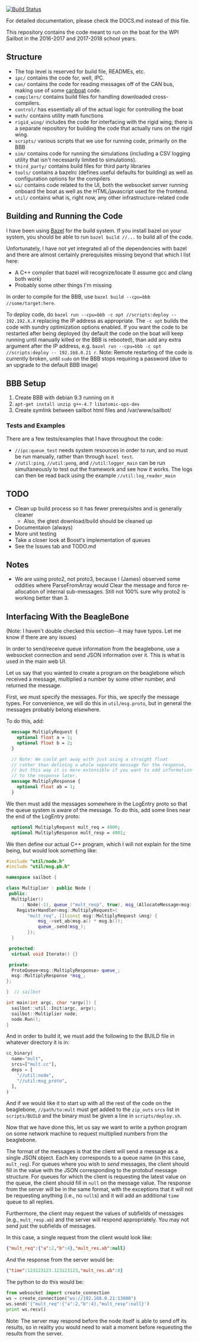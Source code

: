 [![Build Status](https://travis-ci.org/wpisailbot/boat.svg?branch=master)](https://travis-ci.org/wpisailbot/boat)

For detailed documentation, please check the DOCS.md instead of this file.

This repository contains the code meant to run on the boat for the WPI Sailbot
in the 2016-2017 and 2017-2018 school years.

## Structure

- The top level is reserved for build file, READMEs, etc.
- `ipc/` contains the code for, well, IPC.
- `can/` contains the code for reading messages off of the CAN bus, making use
   of some [canboat](https://github.com/canboat) code.
- `compilers/` contains build files for handling downloaded cross-compilers.
- `control/` has essentially all of the actual logic for controlling the boat
- `math/` contains utility math functions
- `rigid_wing/` includes the code for interfacing with the rigid wing; there
   is a separate repository for building the code that actually runs on
   the rigid wing.
- `scripts/` various scripts that we use for running code, primarily on the BBB
- `sim/` contains code for running the simulations (including a CSV logging
    utility that isn't necessarily limited to simulations).
- `third_party/` contains build files for third party libraries
- `tools/` contains a bazelrc (defines useful defaults for building) as
   well as configuration options for the compilers
- `ui/` contains code related to the UI, both the websocket server running
   onboard the boat as well as the HTML/javascript used for the frontend.
- `util/` contains what is, right now, any other infrastructure-related code

## Building and Running the Code

I have been using [Bazel](https://www.bazel.io/) for the build system. If you
install bazel on your system, you should be able to run `bazel build //...` to
build all of the code.

Unfortunately, I have not yet integrated all of the dependencies with bazel and
there are almost certainly prerequisites missing beyond that which I list here:

- A C++ compiler that bazel will recognize/locate (I assume gcc and clang both work)
- Probably some other things I'm missing

In order to compile for the BBB, use `bazel build --cpu=bbb //some/target:here`.

To deploy code, do `bazel run --cpu=bbb -c opt //scripts:deploy -- 192.192.X.X`
replacing the IP address as appropriate. The `-c opt` builds the code
with sundry optimization options enabled. If you want the code to be restarted
after being deployed (by default the code on the boat will keep running until
manually killed or the BBB is rebooted), than add any extra argument after the
IP address, e.g. `bazel run --cpu=bbb -c opt //scripts:deploy -- 192.168.0.21 r`.
Note: Remote restarting of the code is currently broken, until `sudo` on the
BBB stops requiring a password (due to an upgrade to the default BBB image)

## BBB Setup

1) Create BBB with debian 9.3 running on it
2) `apt-get install unzip g++-4.7 libatomic-ops-dev`
3) Create symlink between sailbot html files and /var/www/sailbot/

### Tests and Examples

There are a few tests/examples that I have throughout the code:
- `//ipc:queue_test` needs system resources in order to run, and so must be run
    manually, rather than through `bazel test`.
- `//util:ping`, `//util:pong`, and `//util:logger_main` can be run
    simultaneously to test out the framework and see how it works.
    The logs can then be read back using the example `//util:log_reader_main`

## TODO

- Clean up build process so it has fewer prerequisites and is generally cleaner
  - Also, the gtest download/build should be cleaned up
- Documentaion (always)
- More unit testing
- Take a closer look at Boost's implementation of queues
- See the Issues tab and TODO.md

## Notes
- We are using proto2, not proto3, because I (James) observed some oddities
  where ParseFromArray would Clear the message and force re-allocation of
  internal sub-messages. Still not 100% sure why proto2 is working better than 3.

## Interfacing With the BeagleBone

(Note: I haven't double checked this section--it may have typos. Let me
 know if there are any issues)

In order to send/receive queue information from the beaglebone, use a
websocket connection and send JSON information over it. This is
what is used in the main web UI.

Let us say that you wanted to create a program on the beaglebone
which received a message, multiplied a number by some other number,
and returned the message.

First, we must specify the messages. For this, we specify the message
types. For convenience, we will do this in `util/msg.proto`, but in
general the messages probably belong elsewhere.

To do this, add:

```protobuf
  message MultiplyRequest {
    optional float a = 1;
    optional float b = 2;
  }

  // Note: We could get away with just using a straight float
  // rather than defining a whole separate message for the response,
  // but this way it is more extensible if you want to add information
  // to the response later.
  message MultiplyResponse {
    optional float ab = 1;
  }
```

We then must add the messages somewhere in the LogEntry proto so
that the queue system is aware of the message. To do this,
add some lines near the end of the LogEntry proto:

```protobuf
  optional MultiplyRequest mult_req = 4000;
  optional MultiplyResponse mult_resp = 4001;
```

We then define our actual C++ program, which I will not explain
for the time being, but would look something like:
```cpp
#include "util/node.h"
#include "util/msg.pb.h"

namespace sailbot {

class Multiplier : public Node {
 public:
  Multiplier()
      : Node(-1), queue_("mult_resp", true), msg_(AllocateMessage<msg::MultiplyResponse>()) {
    RegisterHandler<msg::MultiplyRequest>(
        "mult_req", [](const msg::MultiplyRequest &msg) {
            msg_->set_ab(msg.a() * msg.b());
            queue_.send(msg_);
        });
  }

 protected:
  virtual void Iterate() {}

 private:
  ProtoQueue<msg::MultiplyResponse> queue_;
  msg::MultiplyResponse *msg_;
};

}  // sailbot

int main(int argc, char *argv[]) {
  sailbot::util::Init(argc, argv);
  sailbot::Multiplier node;
  node.Run();
}
```

And in order to build it, we must add the following to the BUILD file in whatever directory
it is in:
```python
cc_binary(
  name="mult",
  srcs=["mult.cc"],
  deps = [
    "//util:node",
    "//util:msg_proto",
  ],
)
```

And if we would like it to start up with all the rest of the code on the beaglebone,
`//path/to:mult` must get added to the `zip_outs` `srcs` list in `scripts/BUILD`
and the binary must be given a line in `scripts/deploy.sh`.

Now that we have done this, let us say we want to write a python program on some
network machine to request multiplied numbers from the beaglebone.

The format of the messages is that the client will send a message as a single JSON
object. Each key corresponds to a queue name (in this case, `mult_req`). For queues
where you wish to *send* messages, the client should fill in the value with the
JSON corresponding to the protobuf message structure. For queues for which the
client is requesting the latest value on the queue, the client should fill in
`null` on the message value. The response from the server will be in the same format,
with the exceptions that it will not be requesting anything (i.e., no `null`s) and
it will add an additional `time` queue to all replies.

Furthermore, the client may request the values of subfields of messages (e.g.,
`mult_resp.ab`) and the server will respond appropriately. You may not send
just the subfields of messages.

In this case, a single request from the client would look like:

```json
{"mult_req":{"a":2,"b":4},"mult_res.ab":null}
```

And the response from the server would be:

```json
{"time":123123123.123123123,"mult_res.ab":8}
```

The python to do this would be:

```python
from websocket import create_connection
ws = create_connection("ws://192.168.0.21:13000")
ws.send('{"mult_req":{"a":2,"b":4},"mult_resp":null}')
print ws.recv()
```

Note: The server may respond before the node itself is able to send off
its results, so in reality you would need to wait a moment before
requesting the results from the server.

